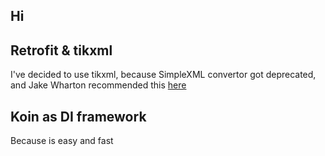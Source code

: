 ## Hi


## Retrofit &  tikxml
I've decided to use tikxml, because SimpleXML convertor got deprecated, and Jake Wharton recommended this [here](https://github.com/square/retrofit/issues/2733)

## Koin as DI framework
Because is easy and fast
